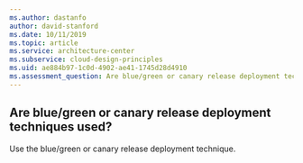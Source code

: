 ```yaml
---
ms.author: dastanfo
author: david-stanford
ms.date: 10/11/2019
ms.topic: article
ms.service: architecture-center
ms.subservice: cloud-design-principles
ms.uid: ae884b97-1c0d-4902-ae41-1745d28d4910
ms.assessment_question: Are blue/green or canary release deployment techniques used?
---
```

## Are blue/green or canary release deployment techniques used?

Use the blue/green or canary release deployment technique.
